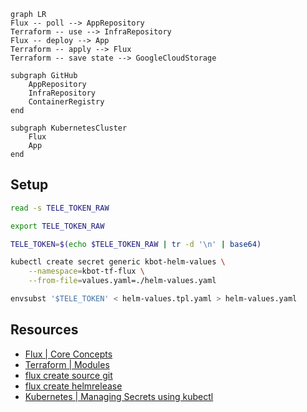 
```mermaid
graph LR
Flux -- poll --> AppRepository
Terraform -- use --> InfraRepository
Flux -- deploy --> App
Terraform -- apply --> Flux
Terraform -- save state --> GoogleCloudStorage

subgraph GitHub
    AppRepository
    InfraRepository
    ContainerRegistry
end

subgraph KubernetesCluster
    Flux
    App
end
```

## Setup
```sh
read -s TELE_TOKEN_RAW

export TELE_TOKEN_RAW

TELE_TOKEN=$(echo $TELE_TOKEN_RAW | tr -d '\n' | base64)

kubectl create secret generic kbot-helm-values \
    --namespace=kbot-tf-flux \
	--from-file=values.yaml=./helm-values.yaml

envsubst '$TELE_TOKEN' < helm-values.tpl.yaml > helm-values.yaml
```

## Resources
- [Flux | Core Concepts](https://fluxcd.io/flux/concepts/)
- [Terraform | Modules](https://developer.hashicorp.com/terraform/language/modules)
- [flux create source git](https://fluxcd.io/flux/cmd/flux_create_source_git/)
- [flux create helmrelease](https://fluxcd.io/flux/cmd/flux_create_helmrelease/)
- [Kubernetes | Managing Secrets using kubectl](https://kubernetes.io/docs/tasks/configmap-secret/managing-secret-using-kubectl/)
